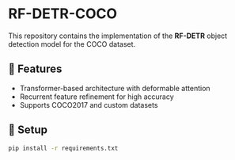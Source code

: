 # RF-DETR-COCO

This repository contains the implementation of the **RF-DETR** object detection model for the COCO dataset.

## 📌 Features

- Transformer-based architecture with deformable attention
- Recurrent feature refinement for high accuracy
- Supports COCO2017 and custom datasets

## 🚀 Setup

```bash
pip install -r requirements.txt
